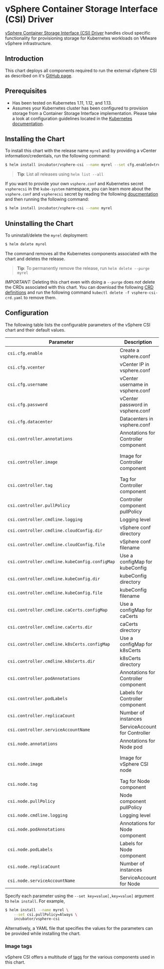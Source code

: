 # vSphere Container Storage Interface (CSI) Driver

[vSphere Container Storage Interface (CSI) Driver](https://github.com/kubernetes/cloud-provider-vsphere) handles cloud specific functionality for provisioning storage for Kubernetes workloads on VMware vSphere infrastructure.

## Introduction

This chart deploys all components required to run the external vSphere CSI as described on it's [GitHub page](https://github.com/kubernetes/cloud-provider-vsphere).

## Prerequisites

- Has been tested on Kubernetes 1.11, 1.12, and 1.13.
- Assumes your Kubernetes cluster has been configured to provision storage from a Container Storage Interface implementation. Please take a look at configuration guidelines located in the [Kubernetes documentation](https://kubernetes-csi.github.io/docs/Setup.html).

## Installing the Chart

To install this chart with the release name `myrel` and by providing a vCenter information/credentials, run the following command:

```bash
$ helm install incubator/vsphere-csi --name myrel --set cfg.enabled=true --set cfg.vcenter=<vCenter IP> --set cfg.username=<vCenter Username> --set cfg.password=<vCenter Password> --set cfg.datacenter=<vCenter Datacenter>
```

> **Tip**: List all releases using `helm list --all`

If you want to provide your own `vsphere.conf` and Kubernetes secret `vspherecsi` in the `kube-system` namespace, you can learn more about the `vsphere.conf` and `vspherecsi` secret by reading the following [doucmentation](https://github.com/kubernetes/cloud-provider-vsphere/blob/master/docs/deploying_csi_vsphere_with_rbac.md) and then running the following command:

```bash
$ helm install incubator/vsphere-csi --name myrel
```

## Uninstalling the Chart

To uninstall/delete the `myrel` deployment:

```bash
$ helm delete myrel
```

The command removes all the Kubernetes components associated with the chart and deletes the release.

> **Tip**: To permanently remove the release, run `helm delete --purge myrel`

*IMPORTANT:* Deleting this chart even with doing a `--purge` does *not* delete the CRDs associated with this chart. You can download the following [CRD definitions](https://raw.githubusercontent.com/kubernetes/cloud-provider-vsphere/master/manifests/csi/vsphere-csi-crd.yaml) and run the following command `kubectl delete -f vsphere-csi-crd.yaml` to remove them.

## Configuration

The following table lists the configurable parameters of the vSphere CSI chart and their default values.

|             Parameter                         |            Description              |                    Default                 |
|-----------------------------------------------|-------------------------------------|--------------------------------------------|
| `csi.cfg.enable`                              | Create a vsphere.conf               |  false                                     |
| `csi.cfg.vcenter`                             | vCenter IP in vsphere.conf          |  "10.0.0.1"                                |
| `csi.cfg.username`                            | vCenter username in vsphere.conf    |  "user"                                    |
| `csi.cfg.password`                            | vCenter password in vsphere.conf    |  "pass"                                    |
| `csi.cfg.datacenter`                          | Datacenters in vsphere.conf         |  "dc"                                      |
| `csi.controller.annotations`                  | Annotations for Controller component|  nil                                       |
| `csi.controller.image`                        | Image for Controller component      |  gcr.io/cloud-provider-vsphere/vsphere-csi |
| `csi.controller.tag`                          | Tag for Controller component        |  latest release                            |
| `csi.controller.pullPolicy`                   | Controller component pullPolicy     |  IfNotPresent                              |
| `csi.controller.cmdline.logging`              | Logging level                       |  2                                         |
| `csi.controller.cmdline.cloudConfig.dir`      | vSphere conf directory              |  /etc/cloud                                |
| `csi.controller.cmdline.cloudConfig.file`     | vSphere conf filename               |  vsphere.conf                              |
| `csi.controller.cmdline.kubeConfig.configMap` | Use a configMap for kubeConfig      |  nil                                       |
| `csi.controller.cmdline.kubeConfig.dir`       | kubeConfig directory                |  /etc/kubernetes                           |
| `csi.controller.cmdline.kubeConfig.file`      | kubeConfig filename                 |  controller-manager.conf                   |
| `csi.controller.cmdline.caCerts.configMap`    | Use a configMap for caCerts         |  nil                                       |
| `csi.controller.cmdline.caCerts.dir`          | caCerts directory                   |  /etc/ssl/certs                            |
| `csi.controller.cmdline.k8sCerts.configMap`   | Use a configMap for k8sCerts        |  nil                                       |
| `csi.controller.cmdline.k8sCerts.dir`         | k8sCerts directory                  |  /etc/kubernetes/pki                       |
| `csi.controller.podAnnotations`               | Annotations for Controller component|  nil                                       |
| `csi.controller.podLabels`                    | Labels for Controller component     |  nil                                       |
| `csi.controller.replicaCount`                 | Number of instances                 |  1                                         |
| `csi.controller.serviceAccountName`           | ServiceAccount for Controller       |  vsphere-csi-controller                    |
| `csi.node.annotations`                        | Annotations for Node pod            |  nil                                       |
| `csi.node.image`                              | Image for vSphere CSI node          |  gcr.io/cloud-provider-vsphere/vsphere-csi |
| `csi.node.tag`                                | Tag for Node component              |  latest                                    |
| `csi.node.pullPolicy`                         | Node component pullPolicy           |  IfNotPresent                              |
| `csi.node.cmdline.logging`                    | Logging level                       |  2                                         |
| `csi.node.podAnnotations`                     | Annotations for Node component      |  nil                                       |
| `csi.node.podLabels`                          | Labels for Node component           |  nil                                       |
| `csi.node.replicaCount`                       | Number of instances                 |  1                                         |
| `csi.node.serviceAccountName`                 | ServiceAccount for Node             |  vsphere-csi-node                          |

Specify each parameter using the `--set key=value[,key=value]` argument to `helm install`. For example,

```bash
$ helm install --name myrel \
    --set csi.pullPolicy=Always \
    incubator/vsphere-csi
```

Alternatively, a YAML file that specifies the values for the parameters can be provided while installing the chart.

### Image tags

vSphere CSI offers a multitude of [tags](https://github.com/kubernetes/cloud-provider-vsphere/releases) for the various components used in this chart.
